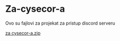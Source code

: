 # Za-cysecor-a
Ovo su fajlovi za projekat za pristup discord serveru


[za cysecor-a.zip](https://github.com/Hipercode69/Za-cysecor-a/files/9233303/za.cysecor-a.zip)
